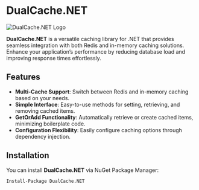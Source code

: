 # DualCache.NET

![DualCache.NET Logo](https://gulivera.net/DualCache.Net-90x90.png)

**DualCache.NET** is a versatile caching library for .NET that provides seamless integration with both Redis and in-memory caching solutions. Enhance your application’s performance by reducing database load and improving response times effortlessly.

## Features

- **Multi-Cache Support**: Switch between Redis and in-memory caching based on your needs.
- **Simple Interface**: Easy-to-use methods for setting, retrieving, and removing cached items.
- **GetOrAdd Functionality**: Automatically retrieve or create cached items, minimizing boilerplate code.
- **Configuration Flexibility**: Easily configure caching options through dependency injection.

## Installation

You can install **DualCache.NET** via NuGet Package Manager:

```bash
Install-Package DualCache.NET
